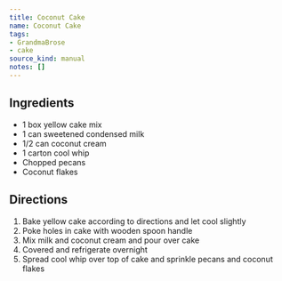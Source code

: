 ```yaml
---
title: Coconut Cake
name: Coconut Cake
tags:
- GrandmaBrose
- cake
source_kind: manual
notes: []
---
```


## Ingredients
- 1 box yellow cake mix
- 1 can sweetened condensed milk
- 1/2 can coconut cream
- 1 carton cool whip
- Chopped pecans
- Coconut flakes


## Directions
1. Bake yellow cake according to directions and let cool slightly
2. Poke holes in cake with wooden spoon handle
3. Mix milk and coconut cream and pour over cake
4. Covered and refrigerate overnight
5. Spread cool whip over top of cake and sprinkle pecans and coconut flakes
